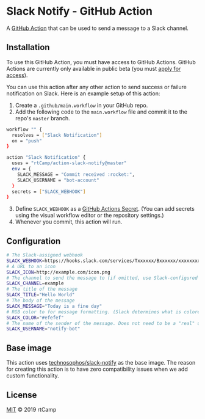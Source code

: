 # Slack Notify - GitHub Action

A [GitHub Action](https://github.com/features/actions) that can be used to send a message to a Slack channel.

## Installation

To use this GitHub Action, you must have access to GitHub Actions. GitHub Actions are currently only available in public beta (you must [apply for access](https://github.com/features/actions)).

You can use this action after any other action to send success or failure notification on Slack. Here is an example setup of this action:

1. Create a `.github/main.workflow` in your GitHub repo.
2. Add the following code to the `main.workflow` file and commit it to the repo's `master` branch.

```bash
workflow "" {
  resolves = ["Slack Notification"]
  on = "push"
}

action "Slack Notification" {
  uses = "rtCamp/action-slack-notify@master"
  env = {
    SLACK_MESSAGE = "Commit received :rocket:",
    SLACK_USERNAME = "bot-account"
  }
  secrets = ["SLACK_WEBHOOK"]
}
```

3. Define `SLACK_WEBHOOK` as a [GitHub Actions Secret](https://developer.github.com/actions/creating-workflows/storing-secrets). (You can add secrets using the visual workflow editor or the repository settings.)
4. Whenever you commit, this action will run.

## Configuration

```bash
# The Slack-assigned webhook
SLACK_WEBHOOK=https://hooks.slack.com/services/Txxxxxx/Bxxxxxx/xxxxxxxx
# A URL to an icon
SLACK_ICON=http://example.com/icon.png
# The channel to send the message to (if omitted, use Slack-configured default)
SLACK_CHANNEL=example
# The title of the message
SLACK_TITLE="Hello World"
# The body of the message
SLACK_MESSAGE="Today is a fine day"
# RGB color to for message formatting. (Slack determines what is colored by this)
SLACK_COLOR="#efefef"
# The name of the sender of the message. Does not need to be a "real" username
SLACK_USERNAME="notify-bot"
```

## Base image

This action uses [technosophos/slack-notify](https://hub.docker.com/r/technosophos/slack-notify) as the base image. The reason for creating this action is to have zero compatibility issues when we add custom functionality.

## License

[MIT](LICENSE) © 2019 rtCamp
